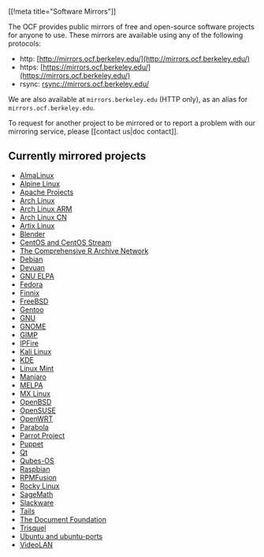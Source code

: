 [[!meta title="Software Mirrors"]]

The OCF provides public mirrors of free and open-source software projects for
anyone to use. These mirrors are available using any of the following protocols:

- http: [http://mirrors.ocf.berkeley.edu/](http://mirrors.ocf.berkeley.edu/)
- https: [https://mirrors.ocf.berkeley.edu/](https://mirrors.ocf.berkeley.edu/)
- rsync: [rsync://mirrors.ocf.berkeley.edu/](rsync://mirrors.ocf.berkeley.edu/)

We are also available at `mirrors.berkeley.edu` (HTTP only), as an alias for
`mirrors.ocf.berkeley.edu`.

To request for another project to be mirrored or to report a problem with our
mirroring service, please [[contact us|doc contact]].

## Currently mirrored projects

- [AlmaLinux](https://almalinux.org/)
- [Alpine Linux](https://www.alpinelinux.org/)
- [Apache Projects](https://www.apache.org/)
- [Arch Linux](https://www.archlinux.org/)
- [Arch Linux ARM](http://www.archlinuxarm.org/)
- [Arch Linux CN](https://www.archlinuxcn.org/archlinux-cn-repo-and-mirror/)
- [Artix Linux](https://www.artixlinux.org/)
- [Blender](https://www.blender.org)
- [CentOS and CentOS Stream](https://www.centos.org/)
- [The Comprehensive R Archive Network](https://cran.r-project.org/)
- [Debian](https://www.debian.org/)
- [Devuan](https://www.devuan.org/)
- [GNU ELPA](https://elpa.gnu.org/)
- [Fedora](https://getfedora.org/)
- [Finnix](https://www.finnix.org/)
- [FreeBSD](https://www.freebsd.org/)
- [Gentoo](https://www.gentoo.org/)
- [GNU](https://www.gnu.org/)
- [GNOME](https://www.gnome.org/)
- [GIMP](https://www.gimp.org/)
- [IPFire](https://ipfire.org)
- [Kali Linux](https://www.kali.org/)
- [KDE](https://www.kde.org/)
- [Linux Mint](https://linuxmint.com/)
- [Manjaro](https://manjaro.org/)
- [MELPA](https://melpa.org/)
- [MX Linux](https://mxlinux.org/)
- [OpenBSD](https://www.openbsd.org/)
- [OpenSUSE](https://www.opensuse.org/)
- [OpenWRT](https://openwrt.org/)
- [Parabola](https://www.parabola.nu/)
- [Parrot Project](https://www.parrotsec.org/)
- [Puppet](https://puppet.com/)
- [Qt](https://www.qt.io/)
- [Qubes-OS](https://www.qubes-os.org/)
- [Raspbian](https://www.raspbian.org/)
- [RPMFusion](https://rpmfusion.org/)
- [Rocky Linux](https://www.rockylinux.org/)
- [SageMath](https://www.sagemath.org/)
- [Slackware](http://www.slackware.com/)
- [Tails](https://tails.boum.org/)
- [The Document Foundation](https://www.documentfoundation.org/)
- [Trisquel](https://trisquel.info/)
- [Ubuntu and ubuntu-ports](https://www.ubuntu.com/)
- [VideoLAN](https://www.videolan.org/)

